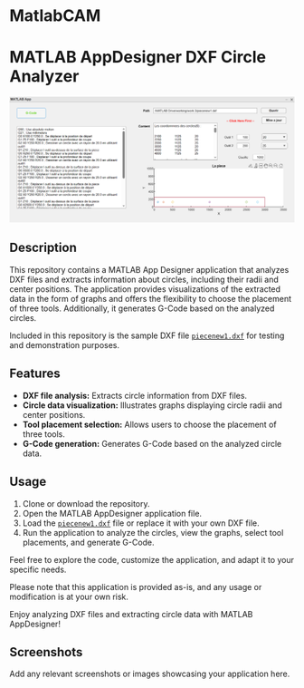 # MatlabCAM

# MATLAB AppDesigner DXF Circle Analyzer

![App Screenshot](app_screenshot.png)

## Description

This repository contains a MATLAB App Designer application that analyzes DXF files and extracts information about circles, including their radii and center positions. The application provides visualizations of the extracted data in the form of graphs and offers the flexibility to choose the placement of three tools. Additionally, it generates G-Code based on the analyzed circles.

Included in this repository is the sample DXF file [`piecenew1.dxf`](piecenew1.dxf) for testing and demonstration purposes.

## Features

- **DXF file analysis:** Extracts circle information from DXF files.
- **Circle data visualization:** Illustrates graphs displaying circle radii and center positions.
- **Tool placement selection:** Allows users to choose the placement of three tools.
- **G-Code generation:** Generates G-Code based on the analyzed circle data.

## Usage

1. Clone or download the repository.
2. Open the MATLAB AppDesigner application file.
3. Load the [`piecenew1.dxf`](piecenew1.dxf) file or replace it with your own DXF file.
4. Run the application to analyze the circles, view the graphs, select tool placements, and generate G-Code.

Feel free to explore the code, customize the application, and adapt it to your specific needs.

Please note that this application is provided as-is, and any usage or modification is at your own risk.

Enjoy analyzing DXF files and extracting circle data with MATLAB AppDesigner!

## Screenshots

Add any relevant screenshots or images showcasing your application here.

